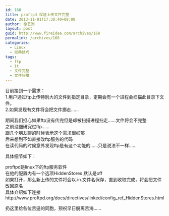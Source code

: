 ```yaml
---
id: 168
title: proftpd 保证上传文件完整
date: 2013-11-01T17:30:40+08:00
author: 徐艺洲
layout: post
guid: http://www.fireidea.com/archives/168
permalink: /archives/168
categories:
  - Linux
  - 经典技巧
tags:
  - ftp
  - it
  - 文件完整
  - 文件扫描
---
```

<div id="sina_keyword_ad_area2" class="articalContent   ">
  目前接到一个需求：<br />1.用户通过ftp上传特别大的文件到指定目录，定期会有一个进程会扫描此目录下文件。<br />2.如果发现有文件将会把文件挪走……</p> 
  
  <p>
    期间我们担心如果ftp没有传完但是却被扫描进程扫走……文件将会不完整<br />之前没细研究过ftp……<br />跟几个朋友聊的时候表示这个需求很抑郁<br />后来想到不如直接改ftp服务的代码<br />在读代码的时候意外发现ftp是有这个功能的……只是说法不一样……
  </p>
  
  <p>
    具体细节如下：
  </p>
  
  <p>
    proftpd是linux下的ftp服务软件<br />在他的配置内有一个选项HiddenStores 默认是off<br />如果打开，那么新上传的文件将会以.in.文件名保存，直到收取完成，将会把文件改回原名<br />具体介绍如下连接<br />http://www.proftpd.org/docs/directives/linked/config_ref_HiddenStores.html
  </p>
  
  <p>
    扔这里给各位苦逼的同胞，预祝早日脱离苦海……
  </p>